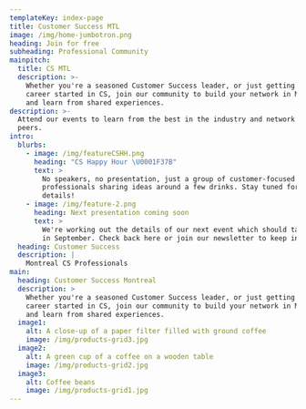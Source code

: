 ```yaml
---
templateKey: index-page
title: Customer Success MTL
image: /img/home-jumbotron.png
heading: Join for free
subheading: Professional Community
mainpitch:
  title: CS MTL
  description: >-
    Whether you're a seasoned Customer Success leader, or just getting your
    career started in CS, join our community to build your network in Montreal
    and learn from shared experiences.
description: >-
  Attend our events to learn from the best in the industry and network with your
  peers.
intro:
  blurbs:
    - image: /img/featureCSHH.png
      heading: "CS Happy Hour \U0001F37B"
      text: >
        No speakers, no presentation, just a group of customer-focused
        professionals sharing ideas around a few drinks. Stay tuned for the
        details!
    - image: /img/feature-2.png
      heading: Next presentation coming soon
      text: >
        We're working out the details of our next event which should take place
        in September. Check back here or join our newsletter to keep informed.
  heading: Customer Success
  description: |
    Montreal CS Professionals
main:
  heading: Customer Success Montreal
  description: >
    Whether you're a seasoned Customer Success leader, or just getting your
    career started in CS, join our community to build your network in Montreal
    and learn from shared experiences.
  image1:
    alt: A close-up of a paper filter filled with ground coffee
    image: /img/products-grid3.jpg
  image2:
    alt: A green cup of a coffee on a wooden table
    image: /img/products-grid2.jpg
  image3:
    alt: Coffee beans
    image: /img/products-grid1.jpg
---
```


